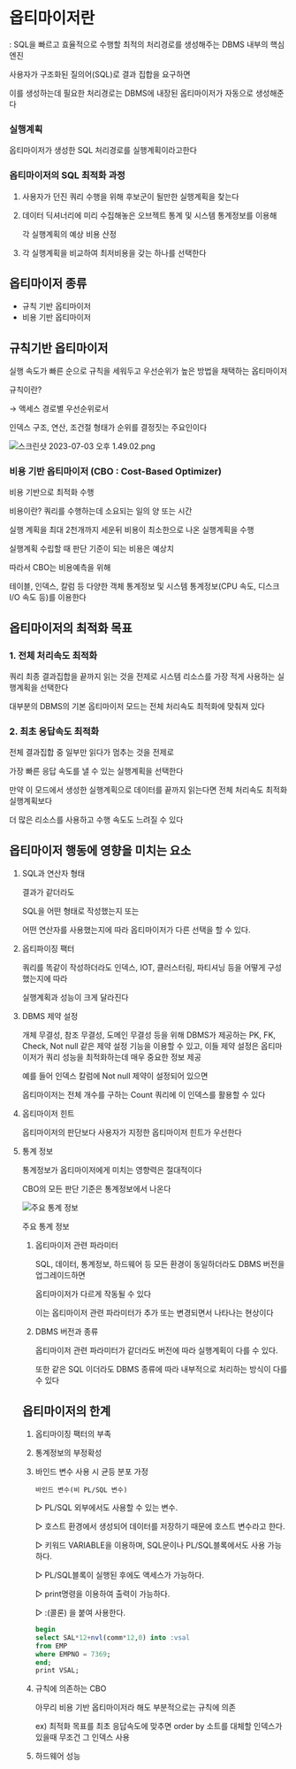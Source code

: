 # 옵티마이저란

: SQL을 빠르고 효율적으로 수행할 최적의 처리경로를 생성해주는 DBMS 내부의 핵심 엔진

사용자가 구조화된 질의어(SQL)로 결과 집합을 요구하면

이를 생성하는데 필요한 처리경로는 DBMS에 내장된 옵티마이저가 자동으로 생성해준다 

### 실행계획

옵티마이저가 생성한 SQL 처리경로를 실행계획이라고한다

### 옵티마이저의 SQL 최적화 과정

1. 사용자가 던진 쿼리 수행을 위해 후보군이 될만한 실행계획을 찾는다
2. 데이터 딕셔너리에 미리 수집해놓은 오브젝트 통계 및 시스템 통계정보를 이용해 
    
    각 실행계획의 예상 비용 산정
    
3. 각 실행계획을 비교하여 최저비용을 갖는 하나를 선택한다 

## 옵티마이저 종류

- 규칙 기반 옵티마이저
- 비용 기반 옵티마이저

## 규칙기반 옵티마이저

실행 속도가 빠른 순으로 규칙을 세워두고 우선순위가 높은 방법을 채택하는 옵티마이저 

규칙이란?

→ 액세스 경로별 우선순위로서

인덱스 구조, 연산, 조건절 형태가 순위를 결정짓는 주요인이다

![스크린샷 2023-07-03 오후 1.49.02.png](https://s3-us-west-2.amazonaws.com/secure.notion-static.com/7610cd65-1387-46b4-a89f-1d5456fe57d1/%E1%84%89%E1%85%B3%E1%84%8F%E1%85%B3%E1%84%85%E1%85%B5%E1%86%AB%E1%84%89%E1%85%A3%E1%86%BA_2023-07-03_%E1%84%8B%E1%85%A9%E1%84%92%E1%85%AE_1.49.02.png)

### 비용 기반 옵티마이저 (CBO : Cost-Based Optimizer)

비용 기반으로 최적화 수행

비용이란? 쿼리를 수행하는데 소요되는 일의 양 또는 시간

실행 계획을 최대 2천개까지 세운뒤 비용이 최소한으로 나온 실행계획을 수행

실행계획 수립할 때 판단 기준이 되는 비용은 예상치

따라서 CBO는 비용예측을 위해

테이블, 인덱스, 칼럼 등 다양한 객체 통계정보 및 시스템 통계정보(CPU 속도, 디스크 I/O 속도 등)를 이용한다

## 옵티마이저의 최적화 목표

### 1. 전체 처리속도 최적화

쿼리 최종 결과집합을 끝까지 읽는 것을 전제로 시스템 리소스를 가장 적게 사용하는 실행계획을 선택한다

대부분의 DBMS의 기본 옵티마이저 모드는 전체 처리속도 최적화에 맞춰져 있다

### 2. 최초 응답속도 최적화

전체 결과집합 중 일부만 읽다가 멈추는 것을 전제로 

가장 빠른 응답 속도를 낼 수 있는 실행계획을 선택한다 

만약 이 모드에서 생성한 실행계획으로 데이터를 끝까지 읽는다면 전체 처리속도 최적화 실행계획보다

더 많은 리소스를 사용하고 수행 속도도 느려질 수 있다 

## 옵티마이저 행동에 영향을 미치는 요소

1. SQL과 연산자 형태
    
    결과가 같더라도
    
    SQL을 어떤 형태로 작성했는지 또는 
    
    어떤 연산자를 사용했는지에 따라 옵티마이저가 다른 선택을 할 수 있다.
    
2. 옵티파이징 팩터
    
    쿼리를 똑같이 작성하더라도 인덱스, IOT, 클러스터링, 파티셔닝 등을 어떻게 구성했는지에 따라
    
    실행계획과 성능이 크게 달라진다 
    
3. DBMS 제약 설정
    
    개체 무결성, 참조 무결성, 도메인 무결성 등을 위해 DBMS가 제공하는 PK, FK, Check, Not null 같은 제약 설정 기능을 이용할 수 있고, 이들 제약 설정은 옵티마이저가 쿼리 성능을 최적화하는데 매우 중요한 정보 제공
    
    예를 들어 인덱스 칼럼에 Not null 제약이 설정되어 있으면 
    
    옵티마이저는 전체 개수를 구하는 Count 쿼리에 이 인덱스를 활용할 수 있다
    

1. 옵티마이저 힌트
    
    옵티마이저의 판단보다 사용자가 지정한 옵티마이저 힌트가 우선한다
    
2. 통계 정보
    
    통계정보가 옵티마이저에게 미치는 영향력은 절대적이다
    
    CBO의 모든 판단 기준은 통계정보에서 나온다
    
    ![주요 통계 정보 ](https://s3-us-west-2.amazonaws.com/secure.notion-static.com/c7b86e7e-80ea-4abf-a57c-329f92cc7278/%E1%84%89%E1%85%B3%E1%84%8F%E1%85%B3%E1%84%85%E1%85%B5%E1%86%AB%E1%84%89%E1%85%A3%E1%86%BA_2023-07-05_%E1%84%8B%E1%85%A9%E1%84%8C%E1%85%A5%E1%86%AB_12.07.33.png)
    
    주요 통계 정보 
    
    1. 옵티마이저 관련 파라미터
        
        SQL, 데이터, 통계정보, 하드웨어 등 모든 환경이 동일하더라도 DBMS 버전을 업그레이드하면
        
        옵티마이저가 다르게 작동될 수 있다
        
        이는 옵티마이저 관련 파라미터가 추가 또는 변경되면서 나타나는 현상이다 
        
    2. DBMS 버전과 종류
        
        옵티마이저 관련 파라미터가 같더라도 버전에 따라 실행계획이 다를 수 있다.
        
        또한 같은 SQL 이더라도 DBMS 종류에 따라 내부적으로 처리하는 방식이 다를 수 있다 
        
    
    ## 옵티마이저의 한계
    
    1. 옵티마이징 팩터의 부족
    2. 통계정보의 부정확성
    3. 바인드 변수 사용 시 균등 분포 가정 
        
        `바인드 변수(비 PL/SQL 변수)`
        
        ▷ PL/SQL 외부에서도 사용할 수 있는 변수.
        
        ▷ 호스트 환경에서 생성되어 데이터를 저장하기 때문에 호스트 변수라고 한다.
        
        ▷ 키워드 VARIABLE을 이용하며, SQL문이나 PL/SQL블록에서도 사용 가능하다.
        
        ▷ PL/SQL블록이 실행된 후에도 액세스가 가능하다.
        
        ▷ print명령을 이용하여 출력이 가능하다.
        
        ▷ :(콜론) 을 붙여 사용한다.
        
        ```sql
        begin
        select SAL*12+nvl(comm*12,0) into :vsal
        from EMP
        where EMPNO = 7369;
        end;
        print VSAL;
        ```
        
    
    1. 규칙에 의존하는 CBO
        
        아무리 비용 기반 옵티마이저라 해도 부분적으로는 규칙에 의존
        
        ex) 최적화 목표를 최초 응답속도에 맞추면 order by 소트를 대체할 인덱스가 있을때 무조건 그 인덱스 사용 
        
    2. 하드웨어 성능
